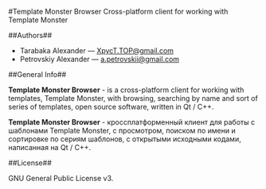 #Template Monster Browser
Сross-platform client for working with Template Monster

##Authors##

* Tarabaka Alexander — <XpycT.TOP@gmail.com>
* Petrovskiy Alexander — <a.petrovskii@gmail.com>

##General Info##

**Template Monster Browser** - is a cross-platform client for working with templates, Template Monster, with browsing, searching by name and sort of series of templates, open source software, written in Qt / C++.

**Template Monster Browser** - кроссплатформенный клиент для работы с шаблонами Template Monster, с просмотром, поиском по имени и сортировке по сериям шаблонов, с открытыми исходными кодами, написанная на Qt / C++.

##License##

GNU General Public License v3.
